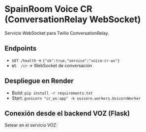 ﻿# SpainRoom Voice CR (ConversationRelay WebSocket)

Servicio WebSocket para Twilio ConversationRelay.

## Endpoints
- `GET /health` → `{"ok":true,"service":"voice-cr-ws"}`
- `WS  /cr`    → WebSocket de conversación

## Despliegue en Render
- Build: `pip install -r requirements.txt`
- Start: `gunicorn "cr_ws:app" -k uvicorn.workers.UvicornWorker`

## Conexión desde el backend VOZ (Flask)
Setear en el servicio VOZ:

